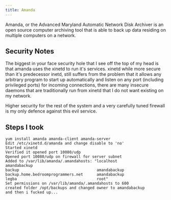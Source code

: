 ```yaml
---
title: Amanda
---
```


Amanda, or the Advanced Maryland Automatic Network Disk Archiver is an open
source computer archiving tool that is able to back up data residing on
multiple computers on a network.

## Security Notes

The biggest in your face security hole that I see off the top of my head is
that amanda uses the xinetd to run it's services. xinetd while more secure than
it's predecessor inetd, still suffers from the problem that it allows any
arbitrary program to start up automatically and listen on any port (including
privileged ports) for incoming connections, there are many insecure daemons
that are traditionally run from xinetd that I do not want existing on my
network.

Higher security for the rest of the system and a very carefully tuned firewall
is my only defence against this evil service.

## Steps I took

```
yum install amanda amanda-client amanda-server
Edit /etc/xinetd.d/amanda and change disable to 'no'
Started xinetd
Verified it opened port 10080/udp
Opened port 10080/udp on firewall for server subnet
Added to /var/lib/amanda/.amandahosts: "localhost                               amandabackup
backup                                  amandabackup
backup.home.bedroomprogrammers.net      amandabackup
legba                                   root"
Set permissions on /var/lib/amanda/.amandahosts to 600
created folder /opt/backups and changed owner to amandabackup
and then i fucked up...
```


